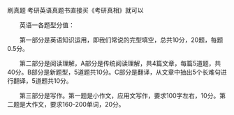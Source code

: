 刷真题
考研英语真题书直接买《考研真相》就可以



　　英语一各题型分值：

　　第一部分是英语知识运用，即我们常说的完型填空，总共10分，20题，每题0.5分。

　　第二部分是阅读理解，A部分是传统阅读理解，共4篇文章，每篇5道题，共40分。B部分是新题型，5道题共10分。C部分是翻译，从文章中抽出5个长难句进行翻译，5道题共10分。

　　第三部分是写作。第一题是小作文，应用文写作，要求100字左右，10分。第二题是大作文，要求160-200单词，20分。
